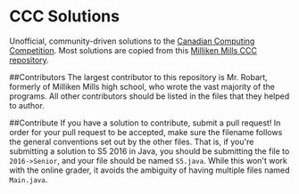 # CCC Solutions

Unofficial, community-driven solutions to the [Canadian Computing Competition](https://cemc.math.uwaterloo.ca/contests/computing.html). Most solutions are copied from this [Milliken Mills CCC repository](http://mmhs.ca/ccc/index.htm).

##Contributors
The largest contributor to this repository is Mr. Robart, formerly of Milliken Mills high school, who wrote the vast majority of the programs. All other contributors should be listed in the files that they helped to author.

##Contribute
If you have a solution to contribute, submit a pull request! In order for your pull request to be accepted, make sure the filename follows the general conventions set out by the other files. That is, if you're submitting a solution to S5 2016 in Java, you should be submitting the file to `2016->Senior`, and your file should be named `S5.java`. While this won't work with the online grader, it avoids the ambiguity of having multiple files named `Main.java`.